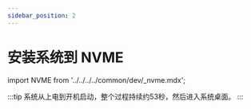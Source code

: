 ```yaml
---
sidebar_position: 2
---
```


# 安装系统到 NVME

import NVME from '../../../../common/dev/\_nvme.mdx';

<NVME model="rock-3b" release_num="b18" desktop="xfce" rsetup_path="../../radxa-os/rsetup" etcher_path="./boot_from_sd_card" download_path="../../download" pwr="12V/2A PD" />

:::tip
系统从上电到开机启动，整个过程持续约53秒，然后进入系统桌面。
:::
